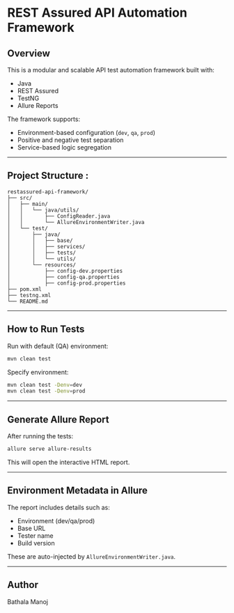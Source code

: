 # REST Assured API Automation Framework

## Overview
This is a modular and scalable API test automation framework built with:
- Java
- REST Assured
- TestNG
- Allure Reports

The framework supports:
- Environment-based configuration (`dev`, `qa`, `prod`)
- Positive and negative test separation
- Service-based logic segregation

---

## Project Structure :
```
restassured-api-framework/
├── src/
│   ├── main/
│   │   └── java/utils/
│   │       ├── ConfigReader.java
│   │       └── AllureEnvironmentWriter.java
│   └── test/
│       ├── java/
│       │   ├── base/
│       │   ├── services/
│       │   ├── tests/
│       │   └── utils/
│       └── resources/
│           ├── config-dev.properties
│           ├── config-qa.properties
│           ├── config-prod.properties
├── pom.xml
├── testng.xml
└── README.md
```
---
## How to Run Tests

Run with default (QA) environment:
```bash
mvn clean test
```

Specify environment:
```bash
mvn clean test -Denv=dev
mvn clean test -Denv=prod
```

---

## Generate Allure Report

After running the tests:
```bash
allure serve allure-results
```

This will open the interactive HTML report.

---

## Environment Metadata in Allure

The report includes details such as:
- Environment (dev/qa/prod)
- Base URL
- Tester name
- Build version

These are auto-injected by `AllureEnvironmentWriter.java`.

---

## Author

Bathala Manoj
